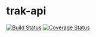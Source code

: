 # trak-api

[![Build Status](https://codebuild.eu-west-2.amazonaws.com/badges?uuid=eyJlbmNyeXB0ZWREYXRhIjoibDN4eUZpaXhQMkFQbmtEekdiZVZCSWM5aGFER2tRbVl2V2E4UEpvN29YTm5XUlMxTkovOXZxY2pmdnJwd0dHWkl4RzNrdE9URjFjOVVlcnp0dEFZRC9FPSIsIml2UGFyYW1ldGVyU3BlYyI6ImNPa1M1STRwOWJ5R251aGciLCJtYXRlcmlhbFNldFNlcmlhbCI6MX0%3D&branch=develop)](https://eu-west-2.console.aws.amazon.com/codesuite/codebuild/projects/trak-api-development/history?region=eu-west-2&builds-state=%7B%22f%22%3A%7B%22text%22%3A%22%22%7D%2C%22s%22%3A%7B%7D%2C%22n%22%3A20%2C%22i%22%3A0%7D)
[![Coverage Status](https://coveralls.io/repos/github/sparky-studios/trak-api/badge.svg?branch=develop)](https://coveralls.io/github/sparky-studios/trak-api?branch=develop)